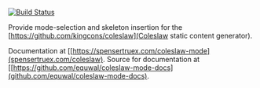 
[![Build Status](https://secure.travis-ci.org/my-github-id/my-library.png?branch=master,staging,production)](http://travis-ci.org/my-github-id/my-library)

Provide mode-selection and skeleton insertion for the [https://github.com/kingcons/coleslaw](Coleslaw static content generator).

Documentation at [[https://spensertruex.com/coleslaw-mode](spensertruex.com/coleslaw).
Source for documentation at [[https://github.com/equwal/coleslaw-mode-docs](github.com/equwal/coleslaw-mode-docs).
